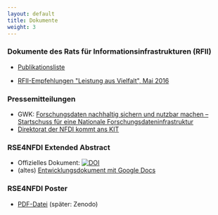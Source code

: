 ```yaml
---
layout: default
title: Dokumente
weight: 3
---
```


### Dokumente des Rats für Informationsinfrastrukturen (RFII)

* [Publikationsliste](http://www.rfii.de/de/dokumente/)

* [RFII-Empfehlungen "Leistung aus Vielfalt", Mai 2016](http://www.rfii.de/?p=1998)

### Pressemitteilungen

* GWK: [Forschungsdaten nachhaltig sichern und nutzbar machen – Startschuss für eine Nationale Forschungsdateninfrastruktur](https://www.gwk-bonn.de/fileadmin/Redaktion/Dokumente/Pressemitteilungen/pm2018-13.pdf)
* [Direktorat der NFDI kommt ans KIT](https://idw-online.de/de/news715375)

### RSE4NFDI Extended Abstract

* Offizielles Dokument: [![DOI](https://zenodo.org/badge/DOI/10.5281/zenodo.2630451.svg)](https://doi.org/10.5281/zenodo.2630451)
* (altes) [Entwicklungsdokument mit Google Docs](https://goo.gl/qZAZq2)

### RSE4NFDI Poster

* [PDF-Datei](../assets/pdf/RSE4NFDI_Poster.pdf) (später: Zenodo)
